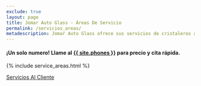 ```yaml
---
exclude: true
layout: page
title: Jomar Auto Glass - Áreas De Servicio
permalink: /servicios_areas/
metadescription: Jomar Auto Glass ofrece sus servicios de cristaleros a domicilio en estos pueblos.
---
```


<h4>¡Un solo numero!  Llame al <a href="tel:{{ site.phones-link }}" title="{{ site.phones }}">{{ site.phones }}</a> para precio y cita rápida.</h4>

{% include service_areas.html %}

<a href="{{ site.baseurl }}/servicios/index.html" title="Servicios Al Cliente">Servicios Al Cliente</a>